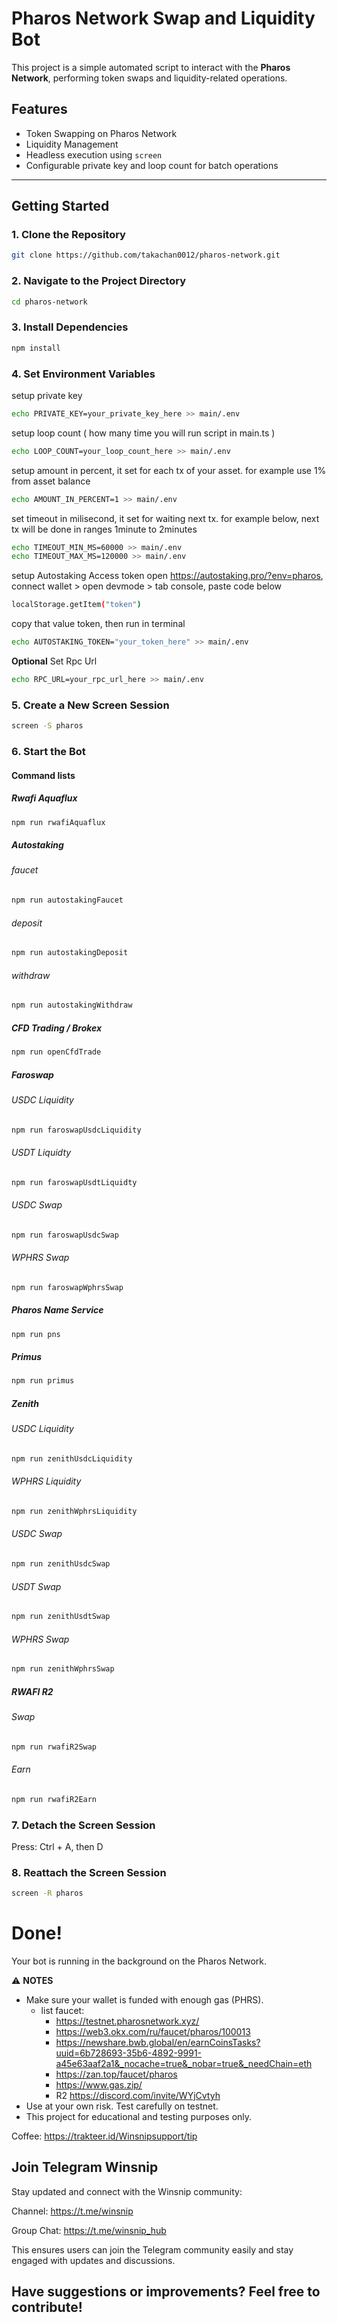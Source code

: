 


# Pharos Network Swap and Liquidity Bot

This project is a simple automated script to interact with the **Pharos Network**, performing token swaps and liquidity-related operations.

## Features

- Token Swapping on Pharos Network
- Liquidity Management
- Headless execution using `screen`
- Configurable private key and loop count for batch operations

---

## Getting Started


### 1. Clone the Repository

```bash
git clone https://github.com/takachan0012/pharos-network.git
```

### 2. Navigate to the Project Directory

```bash
cd pharos-network
```

### 3. Install Dependencies

```bash
npm install
```

### 4. Set Environment Variables

setup private key
```bash
echo PRIVATE_KEY=your_private_key_here >> main/.env
```
setup loop count ( how many time you will run script in main.ts )
```bash
echo LOOP_COUNT=your_loop_count_here >> main/.env
```
setup amount in percent, it set for each tx of your asset. for example use 1% from asset balance
```bash
echo AMOUNT_IN_PERCENT=1 >> main/.env
```
set timeout in milisecond, it set for waiting next tx. for example below, next tx will be done in ranges 1minute to 2minutes
```bash
echo TIMEOUT_MIN_MS=60000 >> main/.env
echo TIMEOUT_MAX_MS=120000 >> main/.env
```
setup Autostaking Access token
open https://autostaking.pro/?env=pharos, connect wallet > open devmode > tab console, paste code below
```bash
localStorage.getItem("token")
```
copy that value token, then run in terminal
```bash
echo AUTOSTAKING_TOKEN="your_token_here" >> main/.env
```

**Optional** Set Rpc Url
```bash
echo RPC_URL=your_rpc_url_here >> main/.env
```

### 5. Create a New Screen Session

```bash
screen -S pharos
```

### 6. Start the Bot

#### Command lists

##### Rwafi Aquaflux

```bash
npm run rwafiAquaflux
```

##### Autostaking

###### faucet

```bash
npm run autostakingFaucet
```

###### deposit

```bash
npm run autostakingDeposit
```

###### withdraw

```bash
npm run autostakingWithdraw
```

##### CFD Trading / Brokex

```bash
npm run openCfdTrade
```

##### Faroswap

###### USDC Liquidity

```bash
npm run faroswapUsdcLiquidity
```

###### USDT Liquidty

```bash
npm run faroswapUsdtLiquidty
```

###### USDC Swap

```bash
npm run faroswapUsdcSwap
```

###### WPHRS Swap

```bash
npm run faroswapWphrsSwap
```

##### Pharos Name Service

```bash
npm run pns
```

##### Primus

```bash
npm run primus
```

##### Zenith

###### USDC Liquidity

```bash
npm run zenithUsdcLiquidity
```

###### WPHRS Liquidity

```bash
npm run zenithWphrsLiquidity
```

###### USDC Swap

```bash
npm run zenithUsdcSwap
```

###### USDT Swap

```bash
npm run zenithUsdtSwap
```

###### WPHRS Swap

```bash
npm run zenithWphrsSwap
```

##### RWAFI R2

###### Swap
```bash
npm run rwafiR2Swap
```

###### Earn
```bash
npm run rwafiR2Earn
```

### 7. Detach the Screen Session
Press: Ctrl + A, then D

### 8. Reattach the Screen Session

```bash
screen -R pharos
```

# Done!
Your bot is running in the background on the Pharos Network.

⚠️ **NOTES** 
- Make sure your wallet is funded with enough gas (PHRS). 
     - list faucet: 
          - https://testnet.pharosnetwork.xyz/
          - https://web3.okx.com/ru/faucet/pharos/100013
          - https://newshare.bwb.global/en/earnCoinsTasks?uuid=6b728693-35b6-4892-9991-a45e63aaf2a1&_nocache=true&_nobar=true&_needChain=eth
          - https://zan.top/faucet/pharos
          - https://www.gas.zip/
          - R2 https://discord.com/invite/WYjCvtyh
- Use at your own risk. Test carefully on testnet.
- This project for educational and testing purposes only.


Coffee: https://trakteer.id/Winsnipsupport/tip


## **Join Telegram Winsnip**

Stay updated and connect with the Winsnip community:

Channel: https://t.me/winsnip

Group Chat: https://t.me/winsnip_hub

This ensures users can join the Telegram community easily and stay engaged with updates and discussions.



## **Have suggestions or improvements? Feel free to contribute!**